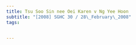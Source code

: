 ```yaml
---
title: Tsu Soo Sin nee Oei Karen v Ng Yee Hoon 
subtitle: "[2008] SGHC 30 / 28\_February\_2008"
tags:


---
```


